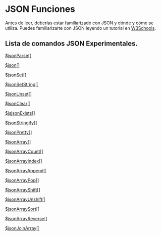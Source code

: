 # JSON Funciones


Antes de leer, deberías estar familiarizado con JSON y dónde y cómo se utiliza. Puedes familiarizarte con JSON leyendo un tutorial en [W3Schools](https://www.w3schools.com/js/js_json_intro.asp).


## Lista de comandos JSON Experimentales.


[$jsonParse[]](/funciones/jsonParse.md)

[$json[]](/funciones/json.md)

[$jsonSet[]](/funciones/jsonSet.md) 

[$jsonSetString[]](/funciones/jsonSetString.md)

[$jsonUnset[]](/funciones/jsonUnset.md)

[$jsonClear[]](/funciones/jsonClear.md)

[$jsjsonExists[]](/funciones/jsonExists.md)

[$jsonStringify[]](/funciones/jsonStringify.md)

[$jsonPretty[]](/funciones/jsonPretty.md)

[$jsonArray[]](/funciones/jsonArray.md)

[$jsonArrayCount[]](/funciones/jsonArrayCount.md)

[$jsonArrayIndex[]](/funciones/jsonArrayIndex.md)

[$jsonArrayAppend[]](/funciones/jsonArrayAppend.md)

[$jsonArrayPop[]](/funciones/jsonArrayPop.md)

[$jsonArrayShift[]](/funciones/jsonArrayShift.md)

[$jsonArrayUnshift[]](/funciones/jsonArrayUnshift.md)

[$jsonArraySort[]](/funciones/jsonArraySort.md)

[$jsonArrayReverse[]](/funciones/jsonArrayReverse.md)

[$jsonJoinArray[]](/funciones/jsonJoinArray.md)